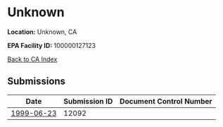 # Unknown

**Location:** Unknown, CA

**EPA Facility ID:** 100000127123

[Back to CA Index](../../index.md)

## Submissions

| Date | Submission ID | Document Control Number |
|------|--------------|-------------------------|
| [1999-06-23](submissions/12092.md) | 12092 |  |
